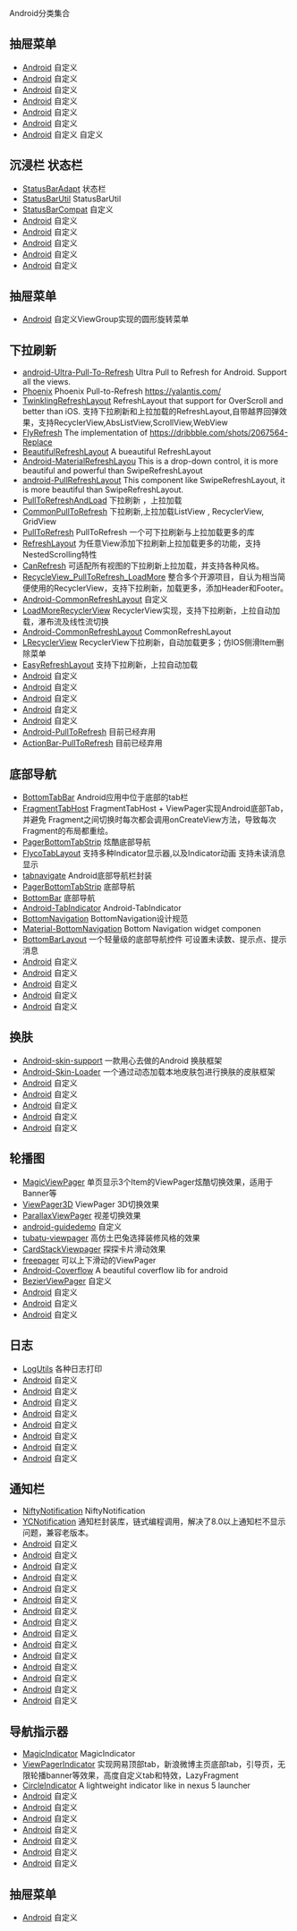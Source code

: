 Android分类集合

## 抽屉菜单 
- [Android](xxxxx)  自定义
- [Android](xxxxx)  自定义
- [Android](xxxxx)  自定义
- [Android](xxxxx)  自定义
- [Android](xxxxx)  自定义
- [Android](xxxxx)  自定义
- [Android](xxxxx)  自定义
   自定义
## 沉浸栏 状态栏 
- [StatusBarAdapt](https://github.com/CoolThink/StatusBarAdapt)  状态栏
- [StatusBarUtil](https://github.com/laobie/StatusBarUtil)  StatusBarUtil
- [StatusBarCompat](https://github.com/niorgai/StatusBarCompat)  自定义
- [Android](xxxxx)  自定义
- [Android](xxxxx)  自定义
- [Android](xxxxx)  自定义
- [Android](xxxxx)  自定义
- [Android](xxxxx)  自定义


## 抽屉菜单 
- [Android](xxxxx)  自定义ViewGroup实现的圆形旋转菜单   
## 下拉刷新 
- [android-Ultra-Pull-To-Refresh](https://github.com/liaohuqiu/android-Ultra-Pull-To-Refresh)  Ultra Pull to Refresh for Android. Support all the views.
- [Phoenix](https://github.com/Yalantis/Phoenix)  Phoenix Pull-to-Refresh https://yalantis.com/     
- [TwinklingRefreshLayout](https://github.com/lcodecorex/TwinklingRefreshLayout)  RefreshLayout that support for OverScroll and better than iOS. 
    支持下拉刷新和上拉加载的RefreshLayout,自带越界回弹效果，支持RecyclerView,AbsListView,ScrollView,WebView
- [FlyRefresh](https://github.com/race604/FlyRefresh)  The implementation of https://dribbble.com/shots/2067564-Replace
- [BeautifulRefreshLayout](https://github.com/android-cjj/BeautifulRefreshLayout)  A bueautiful RefreshLayout
- [Android-MaterialRefreshLayou](https://github.com/android-cjj/Android-MaterialRefreshLayout)  This is a drop-down control, it is more beautiful and powerful than SwipeRefreshLayout
- [android-PullRefreshLayout](https://github.com/baoyongzhang/android-PullRefreshLayout)  This component like SwipeRefreshLayout, it is more beautiful than SwipeRefreshLayout.
- [PullToRefreshAndLoad](https://github.com/jingchenUSTC/PullToRefreshAndLoad)  下拉刷新 ，上拉加载
- [CommonPullToRefresh](https://github.com/Chanven/CommonPullToRefresh)  下拉刷新,上拉加载ListView , RecyclerView, GridView
- [PullToRefresh](https://github.com/lynnchurch/PullToRefresh)  PullToRefresh 一个可下拉刷新与上拉加载更多的库
- [RefreshLayout](https://github.com/qstumn/RefreshLayout)  为任意View添加下拉刷新上拉加载更多的功能，支持NestedScrolling特性
- [CanRefresh](https://github.com/canyinghao/CanRefresh)  可适配所有视图的下拉刷新上拉加载，并支持各种风格。
- [RecycleView_PullToRefresh_LoadMore](https://github.com/zuiwuyuan/RecycleView_PullToRefresh_LoadMore)  整合多个开源项目，自认为相当简便使用的RecyclerView，支持下拉刷新，加载更多，添加Header和Footer。 
- [Android-CommonRefreshLayout](https://github.com/mylhyl/Android-CommonRefreshLayout)  自定义
- [LoadMoreRecyclerView](https://github.com/alicx/LoadMoreRecyclerView)  RecyclerView实现，支持下拉刷新，上拉自动加载，瀑布流及线性流切换
- [Android-CommonRefreshLayout](https://github.com/mylhyl/Android-CommonRefreshLayout)  CommonRefreshLayout
- [LRecyclerView](https://github.com/jdsjlzx/LRecyclerView)  RecyclerView下拉刷新，自动加载更多；仿IOS侧滑Item删除菜单
- [EasyRefreshLayout](https://github.com/anzaizai/EasyRefreshLayout)  支持下拉刷新，上拉自动加载
- [Android](xxxxx)  自定义
- [Android](xxxxx)  自定义
- [Android](xxxxx)  自定义
- [Android](xxxxx)  自定义
- [Android](xxxxx)  自定义
- [Android-PullToRefresh](https://github.com/chrisbanes/Android-PullToRefresh)  目前已经弃用
- [ActionBar-PullToRefresh](https://github.com/chrisbanes/ActionBar-PullToRefresh)  目前已经弃用      
## 底部导航 
- [BottomTabBar](https://github.com/DevinFu/BottomTabBar)  Android应用中位于底部的tab栏
- [FragmentTabHost](https://github.com/hlgao/FragmentTabHost)  FragmentTabHost + ViewPager实现Android底部Tab，并避免
    Fragment之间切换时每次都会调用onCreateView方法，导致每次Fragment的布局都重绘。
- [PagerBottomTabStrip](https://github.com/tyzlmjj/PagerBottomTabStrip)  炫酷底部导航
- [FlycoTabLayout](https://github.com/H07000223/FlycoTabLayout)  支持多种Indicator显示器,以及Indicator动画 支持未读消息显示
- [tabnavigate](https://github.com/linuxiao/tabnavigate)  Android底部导航栏封装
- [PagerBottomTabStrip](https://github.com/tyzlmjj/PagerBottomTabStrip)  底部导航    
- [BottomBar](https://github.com/roughike/BottomBar)  底部导航
- [Android-TabIndicator](https://github.com/xuehuayous/Android-TabIndicator)  Android-TabIndicator
- [BottomNavigation](https://github.com/LittleFriendsGroup/BottomNavigation)  BottomNavigation设计规范
- [Material-BottomNavigation](https://github.com/sephiroth74/Material-BottomNavigation)  Bottom Navigation widget componen
- [BottomBarLayout](https://github.com/chaychan/BottomBarLayout)  一个轻量级的底部导航控件 可设置未读数、提示点、提示消息
- [Android](xxxxx)  自定义
- [Android](xxxxx)  自定义
- [Android](xxxxx)  自定义
- [Android](xxxxx)  自定义
- [Android](xxxxx)  自定义
## 换肤 
- [Android-skin-support](https://github.com/ximsfei/Android-skin-support)  一款用心去做的Android 换肤框架
- [Android-Skin-Loader](https://github.com/fengjundev/Android-Skin-Loader)  一个通过动态加载本地皮肤包进行换肤的皮肤框架
- [Android](xxxxx)  自定义
- [Android](xxxxx)  自定义
- [Android](xxxxx)  自定义
- [Android](xxxxx)  自定义
- [Android](xxxxx)  自定义
## 轮播图
- [MagicViewPager](https://github.com/hongyangAndroid/MagicViewPager)  单页显示3个Item的ViewPager炫酷切换效果，适用于Banner等
- [ViewPager3D](https://github.com/inovex/ViewPager3D)  ViewPager 3D切换效果
- [ParallaxViewPager](https://github.com/ybq/ParallaxViewPager)  视差切换效果
- [android-guidedemo](https://github.com/Guolei1130/android-guidedemo)  自定义
- [tubatu-viewpager](https://github.com/hanhailong/tubatu-viewpager)  高仿土巴兔选择装修风格的效果
- [CardStackViewpager](https://github.com/NateRobinson/CardStackViewpager)  探探卡片滑动效果
- [freepager](https://github.com/alexzaitsev/freepager)  可以上下滑动的ViewPager
- [Android-Coverflow](https://github.com/crosswall/Android-Coverflow)  A beautiful coverflow lib for android
- [BezierViewPager](https://github.com/qdxxxx/BezierViewPager)  自定义
- [Android](xxxxx)  自定义
- [Android](xxxxx)  自定义
- [Android](xxxxx)  自定义
## 日志 
- [LogUtils](https://github.com/pengwei1024/LogUtils   )  各种日志打印
- [Android](xxxxx)  自定义
- [Android](xxxxx)  自定义
- [Android](xxxxx)  自定义
- [Android](xxxxx)  自定义
- [Android](xxxxx)  自定义
- [Android](xxxxx)  自定义
- [Android](xxxxx)  自定义
- [Android](xxxxx)  自定义

## 通知栏 
- [NiftyNotification](https://github.com/sd6352051/NiftyNotification)  NiftyNotification
- [YCNotification](https://github.com/yangchong211/YCNotification)  通知栏封装库，链式编程调用，解决了8.0以上通知栏不显示问题，兼容老版本。
- [Android](xxxxx)  自定义
- [Android](xxxxx)  自定义
- [Android](xxxxx)  自定义
- [Android](xxxxx)  自定义
- [Android](xxxxx)  自定义
- [Android](xxxxx)  自定义
- [Android](xxxxx)  自定义
- [Android](xxxxx)  自定义
- [Android](xxxxx)  自定义
- [Android](xxxxx)  自定义
- [Android](xxxxx)  自定义
- [Android](xxxxx)  自定义
- [Android](xxxxx)  自定义
- [Android](xxxxx)  自定义
- [Android](xxxxx)  自定义

## 导航指示器 
- [MagicIndicator](https://github.com/hackware1993/MagicIndicator)  MagicIndicator
- [ViewPagerIndicator](https://github.com/LuckyJayce/ViewPagerIndicator)  实现网易顶部tab，新浪微博主页底部tab，引导页，无限轮播banner等效果，高度自定义tab和特效，LazyFragment
- [CircleIndicator](https://github.com/ongakuer/CircleIndicator)  A lightweight indicator like in nexus 5 launcher
- [Android](xxxxx)  自定义
- [Android](xxxxx)  自定义
- [Android](xxxxx)  自定义
- [Android](xxxxx)  自定义
- [Android](xxxxx)  自定义
- [Android](xxxxx)  自定义
- [Android](xxxxx)  自定义

## 抽屉菜单 
- [Android](xxxxx)  自定义